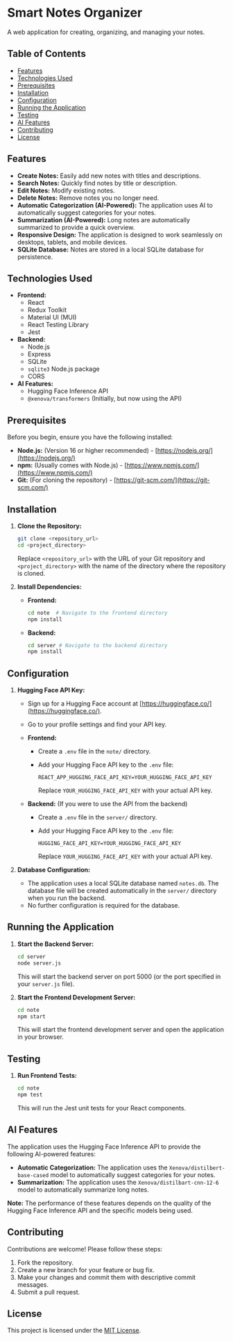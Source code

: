 # Smart Notes Organizer

A web application for creating, organizing, and managing your notes.

## Table of Contents

- [Features](#features)
- [Technologies Used](#technologies-used)
- [Prerequisites](#prerequisites)
- [Installation](#installation)
- [Configuration](#configuration)
- [Running the Application](#running-the-application)
- [Testing](#testing)
- [AI Features](#ai-features)
- [Contributing](#contributing)
- [License](#license)

## Features

- **Create Notes:** Easily add new notes with titles and descriptions.
- **Search Notes:** Quickly find notes by title or description.
- **Edit Notes:** Modify existing notes.
- **Delete Notes:** Remove notes you no longer need.
- **Automatic Categorization (AI-Powered):** The application uses AI to automatically suggest categories for your notes.
- **Summarization (AI-Powered):** Long notes are automatically summarized to provide a quick overview.
- **Responsive Design:** The application is designed to work seamlessly on desktops, tablets, and mobile devices.
- **SQLite Database:** Notes are stored in a local SQLite database for persistence.

## Technologies Used

- **Frontend:**
  - React
  - Redux Toolkit
  - Material UI (MUI)
  - React Testing Library
  - Jest
- **Backend:**
  - Node.js
  - Express
  - SQLite
  - `sqlite3` Node.js package
  - CORS
- **AI Features:**
  - Hugging Face Inference API
  - `@xenova/transformers` (Initially, but now using the API)

## Prerequisites

Before you begin, ensure you have the following installed:

- **Node.js:** (Version 16 or higher recommended) - [https://nodejs.org/](https://nodejs.org/)
- **npm:** (Usually comes with Node.js) - [https://www.npmjs.com/](https://www.npmjs.com/)
- **Git:** (For cloning the repository) - [https://git-scm.com/](https://git-scm.com/)

## Installation

1.  **Clone the Repository:**

    ```bash
    git clone <repository_url>
    cd <project_directory>
    ```

    Replace `<repository_url>` with the URL of your Git repository and `<project_directory>` with the name of the directory where the repository is cloned.

2.  **Install Dependencies:**

    - **Frontend:**

      ```bash
      cd note  # Navigate to the frontend directory
      npm install
      ```

    - **Backend:**

      ```bash
      cd server # Navigate to the backend directory
      npm install
      ```

## Configuration

1.  **Hugging Face API Key:**

    - Sign up for a Hugging Face account at [https://huggingface.co/](https://huggingface.co/).
    - Go to your profile settings and find your API key.
    - **Frontend:**

      - Create a `.env` file in the `note/` directory.
      - Add your Hugging Face API key to the `.env` file:

        ```
        REACT_APP_HUGGING_FACE_API_KEY=YOUR_HUGGING_FACE_API_KEY
        ```

        Replace `YOUR_HUGGING_FACE_API_KEY` with your actual API key.

    - **Backend:** (If you were to use the API from the backend)

      - Create a `.env` file in the `server/` directory.
      - Add your Hugging Face API key to the `.env` file:

        ```
        HUGGING_FACE_API_KEY=YOUR_HUGGING_FACE_API_KEY
        ```

        Replace `YOUR_HUGGING_FACE_API_KEY` with your actual API key.

2.  **Database Configuration:**

    - The application uses a local SQLite database named `notes.db`. The database file will be created automatically in the `server/` directory when you run the backend.
    - No further configuration is required for the database.

## Running the Application

1.  **Start the Backend Server:**

    ```bash
    cd server
    node server.js
    ```

    This will start the backend server on port 5000 (or the port specified in your `server.js` file).

2.  **Start the Frontend Development Server:**

    ```bash
    cd note
    npm start
    ```

    This will start the frontend development server and open the application in your browser.

## Testing

1.  **Run Frontend Tests:**

    ```bash
    cd note
    npm test
    ```

    This will run the Jest unit tests for your React components.

## AI Features

The application uses the Hugging Face Inference API to provide the following AI-powered features:

- **Automatic Categorization:** The application uses the `Xenova/distilbert-base-cased` model to automatically suggest categories for your notes.
- **Summarization:** The application uses the `Xenova/distilbart-cnn-12-6` model to automatically summarize long notes.

**Note:** The performance of these features depends on the quality of the Hugging Face Inference API and the specific models being used.

## Contributing

Contributions are welcome! Please follow these steps:

1.  Fork the repository.
2.  Create a new branch for your feature or bug fix.
3.  Make your changes and commit them with descriptive commit messages.
4.  Submit a pull request.

## License

This project is licensed under the [MIT License](LICENSE).
